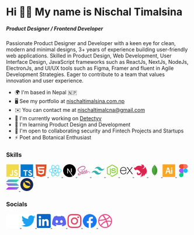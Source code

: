 # Hi 👋🏻 My name is Nischal Timalsina
##### Product Designer / Frontend Developer


Passionate Product Designer and Developer with a keen eye for clean, modern and minimal designs, 3+ years of experience building user-friendly web applications. Skilled in Product Design, Web Development, User Interface Design, JavaScript frameworks such as ReactJs, NextJs, NodeJs, ElectronJs, and UI/UX tools such as Figma, Framer and fluent in Agile Development Strategies. Eager to contribute to a team that values innovation and user experience.

- 🌍 I'm based in Nepal 🇳🇵
- 🖥️ See my portfolio at [nischaltimalsina.com.np](https://nischaltimalsina.com.np)
- ✉️ You can contact me at [nischaltimalcna@gmail.com](mailto:nischaltimalcna@gmail.com)
- 🚀 I'm currently working on [Detectyv](https://detectyv.com)
- 🧠 I'm learning Product Design and Development
- 🤝 I'm open to collaborating security and Fintech Projects and Startups
- ⚡ Poet and Botanical Enthusiast
### Skills


<a href="https://developer.mozilla.org/en-US/docs/Web/JavaScript" target="_blank" rel="noreferrer"> <img src="https://raw.githubusercontent.com/BrijenMakwana/create-github-profile/main/public/assets/Icons/skills/javascript-colored.svg" width="35" height="35" alt="JavaScript" /> </a><a href="https://www.typescriptlang.org/" target="_blank" rel="noreferrer"> <img src="https://raw.githubusercontent.com/BrijenMakwana/create-github-profile/main/public/assets/Icons/skills/typescript-colored.svg" width="35" height="35" alt="TypeScript" /> </a><a href="https://developer.mozilla.org/en-US/docs/Glossary/HTML5" target="_blank" rel="noreferrer"> <img src="https://raw.githubusercontent.com/BrijenMakwana/create-github-profile/main/public/assets/Icons/skills/html5-colored.svg" width="35" height="35" alt="HTML5" /> </a><a href="https://reactjs.org/" target="_blank" rel="noreferrer"> <img src="https://raw.githubusercontent.com/BrijenMakwana/create-github-profile/main/public/assets/Icons/skills/react-colored.svg" width="35" height="35" alt="React" /> </a><a href="https://nextjs.org/docs" target="_blank" rel="noreferrer"> <img src="https://raw.githubusercontent.com/BrijenMakwana/create-github-profile/main/public/assets/Icons/skills/nextjs-colored.svg" width="35" height="35" alt="NextJs" /> </a><a href="https://sass-lang.com/" target="_blank" rel="noreferrer"> <img src="https://raw.githubusercontent.com/BrijenMakwana/create-github-profile/main/public/assets/Icons/skills/sass-colored.svg" width="35" height="35" alt="Sass" /> </a><a href="https://tailwindcss.com/" target="_blank" rel="noreferrer"> <img src="https://raw.githubusercontent.com/BrijenMakwana/create-github-profile/main/public/assets/Icons/skills/tailwindcss-colored.svg" width="35" height="35" alt="TailwindCSS" /> </a><a href="https://nodejs.org/en/" target="_blank" rel="noreferrer"> <img src="https://raw.githubusercontent.com/BrijenMakwana/create-github-profile/main/public/assets/Icons/skills/nodejs-colored.svg" width="35" height="35" alt="NodeJS" /> </a><a href="https://expressjs.com/" target="_blank" rel="noreferrer"> <img src="https://raw.githubusercontent.com/BrijenMakwana/create-github-profile/main/public/assets/Icons/skills/express-colored.svg" width="35" height="35" alt="Express" /> </a><a href="https://docs.nestjs.com/" target="_blank" rel="noreferrer"> <img src="https://raw.githubusercontent.com/BrijenMakwana/create-github-profile/main/public/assets/Icons/skills/nestjs-colored.svg" width="35" height="35" alt="NestJS" /> </a><a href="https://www.mongodb.com/" target="_blank" rel="noreferrer"> <img src="https://raw.githubusercontent.com/BrijenMakwana/create-github-profile/main/public/assets/Icons/skills/mongodb-colored.svg" width="35" height="35" alt="MongoDB" /> </a><a href="adobe.com/uk/products/illustrator.html" target="_blank" rel="noreferrer"> <img src="https://raw.githubusercontent.com/BrijenMakwana/create-github-profile/main/public/assets/Icons/skills/illustrator-colored.svg" width="35" height="35" alt="Illustrator" /> </a><a href="https://www.figma.com/" target="_blank" rel="noreferrer"> <img src="https://raw.githubusercontent.com/BrijenMakwana/create-github-profile/main/public/assets/Icons/skills/figma-colored.svg" width="35" height="35" alt="Figma" /> </a><a href="https://solana.com/" target="_blank" rel="noreferrer"> <img src="https://raw.githubusercontent.com/BrijenMakwana/create-github-profile/main/public/assets/Icons/skills/solana-colored.svg" width="35" height="35" alt="Solana" /> </a><a href="https://www.terra.money/" target="_blank" rel="noreferrer"> <img src="https://raw.githubusercontent.com/BrijenMakwana/create-github-profile/main/public/assets/Icons/skills/terra-colored.svg" width="35" height="35" alt="Terra" /> </a>

### Socials


<a href="https://github.com/nischaltimalsina" target="_blank" rel="noreferrer"> <img src="https://raw.githubusercontent.com/BrijenMakwana/create-github-profile/main/public/assets/Icons/socials/github-dark.svg" width="38" height="38" alt="github-dark" /> </a><a href="https://twitter.com/thelunaticlad" target="_blank" rel="noreferrer"> <img src="https://raw.githubusercontent.com/BrijenMakwana/create-github-profile/main/public/assets/Icons/socials/twitter.svg" width="38" height="38" alt="twitter" /> </a><a href="https://www.linkedin.com/in/nischaltimalsina" target="_blank" rel="noreferrer"> <img src="https://raw.githubusercontent.com/BrijenMakwana/create-github-profile/main/public/assets/Icons/socials/linkedin.svg" width="38" height="38" alt="linkedin" /> </a><a href="https://discord.com/users/thelunaticlad" target="_blank" rel="noreferrer"> <img src="https://raw.githubusercontent.com/BrijenMakwana/create-github-profile/main/public/assets/Icons/socials/discord.svg" width="38" height="38" alt="discord" /> </a><a href="https://instagram.com/nischaltimalcna" target="_blank" rel="noreferrer"> <img src="https://raw.githubusercontent.com/BrijenMakwana/create-github-profile/main/public/assets/Icons/socials/instagram.svg" width="38" height="38" alt="instagram" /> </a><a href="https://facebook.com/nischaltimalcna" target="_blank" rel="noreferrer"> <img src="https://raw.githubusercontent.com/BrijenMakwana/create-github-profile/main/public/assets/Icons/socials/facebook.svg" width="38" height="38" alt="facebook" /> </a><a href="https://dribbble.com/thelunaticlad" target="_blank" rel="noreferrer"> <img src="https://raw.githubusercontent.com/BrijenMakwana/create-github-profile/main/public/assets/Icons/socials/dribbble.svg" width="38" height="38" alt="dribbble" /> </a>
